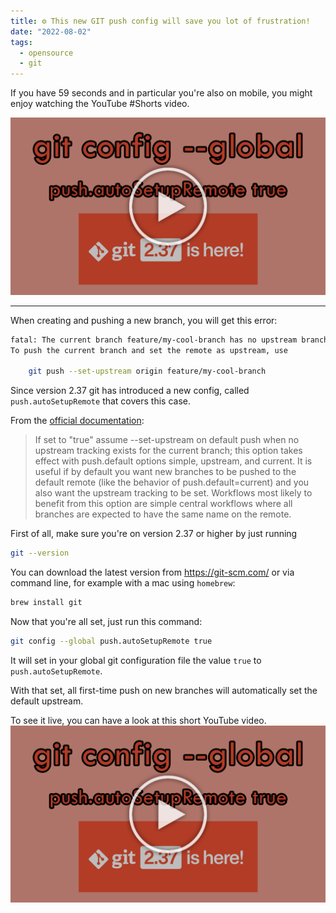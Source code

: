```yaml
---
title: ⚙ This new GIT push config will save you lot of frustration!
date: "2022-08-02"
tags:
  - opensource
  - git
---
```


If you have 59 seconds and in particular you're also on mobile, you might enjoy watching the YouTube #Shorts video.

[![YouTube Video](./preview.png)](https://youtube.com/shorts/KrgNpJA0sX4)

---

When creating and pushing a new branch, you will get this error:

```sh
fatal: The current branch feature/my-cool-branch has no upstream branch.
To push the current branch and set the remote as upstream, use

    git push --set-upstream origin feature/my-cool-branch

```

Since version 2.37 git has introduced a new config, called `push.autoSetupRemote` that covers this case.

From the [official documentation](https://git-scm.com/docs/git-config#Documentation/git-config.txt-pushautoSetupRemote):

> If set to "true" assume --set-upstream on default push when no upstream tracking exists for the current branch; this option takes effect with push.default options simple, upstream, and current. It is useful if by default you want new branches to be pushed to the default remote (like the behavior of push.default=current) and you also want the upstream tracking to be set. Workflows most likely to benefit from this option are simple central workflows where all branches are expected to have the same name on the remote.

First of all, make sure you're on version 2.37 or higher by just running

```sh
git --version
```

You can download the latest version from https://git-scm.com/ or via command line, for example with a mac using `homebrew`:

```sh
brew install git
```

Now that you're all set, just run this command:

```sh
git config --global push.autoSetupRemote true
```

It will set in your global git configuration file the value `true` to `push.autoSetupRemote`.

With that set, all first-time push on new branches will automatically set the default upstream.

To see it live, you can have a look at this short YouTube video.
[![YouTube Video](./preview.png)](https://youtube.com/shorts/KrgNpJA0sX4)
